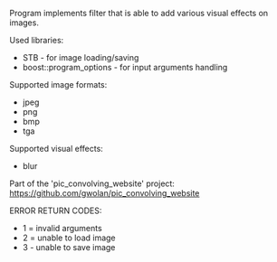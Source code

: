 Program implements filter that is able to add various visual effects on images.

Used libraries:
* STB - for image loading/saving
* boost::program_options - for input arguments handling

Supported image formats:
* jpeg
* png
* bmp
* tga

Supported visual effects:
* blur

Part of the 'pic_convolving_website' project: https://github.com/gwolan/pic_convolving_website


ERROR RETURN CODES:
* 1 = invalid arguments
* 2 = unable to load image
* 3 - unable to save image

